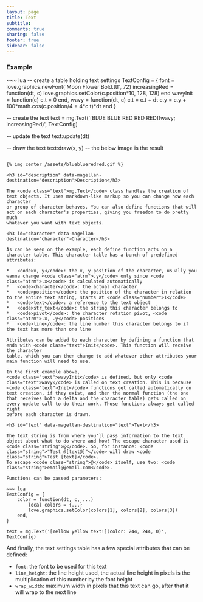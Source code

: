 ```yaml
---
layout: page
title: Text 
subtitle:
comments: true
sharing: false
footer: true
sidebar: false 
---
```


<h3 id="example" data-magellan-destination="example">Example</h3>
~~~ lua
-- create a table holding text settings
TextConfig = {
    font = love.graphics.newFont('Moon Flower Bold.ttf', 72)
    increasingRed = function(dt, c) love.graphics.setColor(c.position*10, 128, 128) end
    wavyInit = function(c) c.t = 0 end,
    wavy = function(dt, c)
        c.t = c.t + dt
        c.y = c.y + 100*math.cos(c.position/4 + 4*c.t)*dt
    end
}

-- create the text
text = mg.Text('[BLUE BLUE RED RED RED](wavy; increasingRed)', TextConfig)

-- update the text
text:update(dt)

-- draw the text
text:draw(x, y)
-- the below image is the result
~~~

{% img center /assets/blueblueredred.gif %}

<h3 id="description" data-magellan-destination="description">Description</h3>

The <code class="text">mg.Text</code> class handles the creation of text objects. It uses markdown-like markup so you can change how each character
or group of character behaves. You can also define functions that will act on each character's properties, giving you freedom to do pretty much
whatever you want with text objects.

<h3 id="character" data-magellan-destination="character">Character</h3>

As can be seen on the example, each define function acts on a character table. This character table has a bunch of predefined attributes:

*   <code>x, y</code>: the x, y position of the character, usually you wanna change <code class="atrm">.y</code> only since <code class="atrm">.x</code> is calculated automatically 
*   <code>character</code>: the actual character 
*   <code>position</code>: the position of the character in relation to the entire text string, starts at <code class="number">1</code> 
*   <code>text</code>: a reference to the text object 
*   <code>str_text</code>: the string this character belongs to 
*   <code>pivot</code>: the character rotation pivot, <code class="atrm">.x, .y</code> positions 
*   <code>line</code>: the line number this character belongs to if the text has more than one line

Attributes can be added to each character by defining a function that ends with <code class="text">Init</code>. This function will receive the character
table, which you can then change to add whatever other attributes your main function will need to use. 

In the first example above, 
<code class="text">wavyInit</code> is defined, but only <code class="text">wavy</code> is called on text creation. This is because 
<code class="text">Init</code> functions get called automatically on text creation, if they exist, and then the normal function (the one
that receives both a delta and the character table) gets called on every update call to do their work. Those functions always get called right
before each character is drawn.

<h3 id="text" data-magellan-destination="text">Text</h3>

The text string is from where you'll pass information to the text object about what to do where and how! The escape character used is
<code class="string">@</code>. So, for instance: <code class="string">"Test @[text@]"</code> will draw <code class="string">Test [text]</code>.
To escape <code class="string">@</code> itself, use two: <code class="string">email@@email.com</code>.

Functions can be passed parameters:

~~~ lua
TextConfig = {
    color = function(dt, c, ...)
        local colors = {...}
        love.graphics.setColor(colors[1], colors[2], colors[3])
    end,
}

text = mg.Text('[Yellow yellow text!](color: 244, 244, 0)', TextConfig)
~~~ 

And finally, the text settings table has a few special attributes that can be defined:

*   <code>font</code>: the font to be used for this text 
*   <code>line_height</code>: the line height used, the actual line height in pixels is the multiplication of this number by the font height 
*   <code>wrap_width</code>: maximum width in pixels that this text can go, after that it will wrap to the next line
